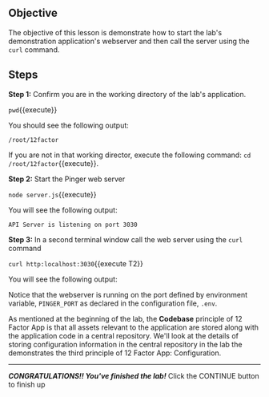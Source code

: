 ## Objective
The objective of this lesson is demonstrate how to start the lab's demonstration application's webserver and then call the server using the `curl` command.

## Steps

**Step 1:** Confirm you are in the working directory of the lab's application.

`pwd`{{execute}}

You should see the following output:

`/root/12factor`

If you are not in that working director, execute the following command: `cd /root/12factor`{{execute}}.

**Step 2:** Start the Pinger web server

`node server.js`{{execute}}

You will see the following output:

`API Server is listening on port 3030`


**Step 3:** In a second terminal window call the web server using the `curl` command

`curl http:localhost:3030`{{execute T2}}

You will see the following output:



Notice that the webserver is running on the port defined by environment variable, `PINGER_PORT` as declared in the configuration file, `.env`. 

As mentioned at the beginning of the lab, the **Codebase** principle of 12 Factor App is that all assets relevant to the application are stored along with the application code in a central repository. We'll look at the details of storing configuration information in the central repository in the lab the demonstrates the third principle of 12 Factor App: Configuration.

---

***CONGRATULATIONS!! You've finished the lab!*** Click the CONTINUE button to finish up


